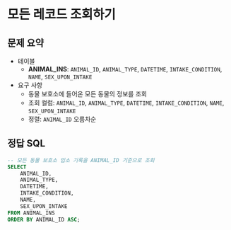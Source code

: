 # 모든 레코드 조회하기

## 문제 요약

- 테이블
  - **ANIMAL_INS**: `ANIMAL_ID`, `ANIMAL_TYPE`, `DATETIME`, `INTAKE_CONDITION`, `NAME`, `SEX_UPON_INTAKE`
- 요구 사항
  - 동물 보호소에 들어온 모든 동물의 정보를 조회
  - 조회 컬럼: `ANIMAL_ID`, `ANIMAL_TYPE`, `DATETIME`, `INTAKE_CONDITION`, `NAME`, `SEX_UPON_INTAKE`
  - 정렬: `ANIMAL_ID` 오름차순

## 정답 SQL

```sql
-- 모든 동물 보호소 입소 기록을 ANIMAL_ID 기준으로 조회
SELECT
    ANIMAL_ID,
    ANIMAL_TYPE,
    DATETIME,
    INTAKE_CONDITION,
    NAME,
    SEX_UPON_INTAKE
FROM ANIMAL_INS
ORDER BY ANIMAL_ID ASC;
```
